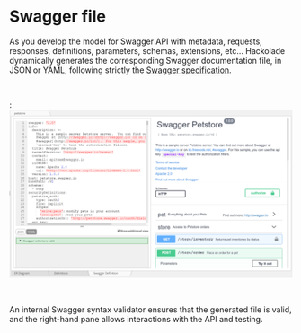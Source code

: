 # Swagger file

As you develop the model for Swagger API with metadata, requests, responses, definitions, parameters, schemas, extensions, etc... Hackolade dynamically generates the corresponding Swagger documentation file, in JSON or YAML, following strictly the [Swagger specification](<https://github.com/OAI/OpenAPI-Specification/blob/master/versions/2.0.md> "target=\"\_blank\"").

&nbsp;

:![Image](<lib/Swagger%20-%20Forward-Engineering.png>)

&nbsp;

An internal Swagger syntax validator ensures that the generated file is valid, and the right-hand pane allows interactions with the API and testing.&nbsp;

